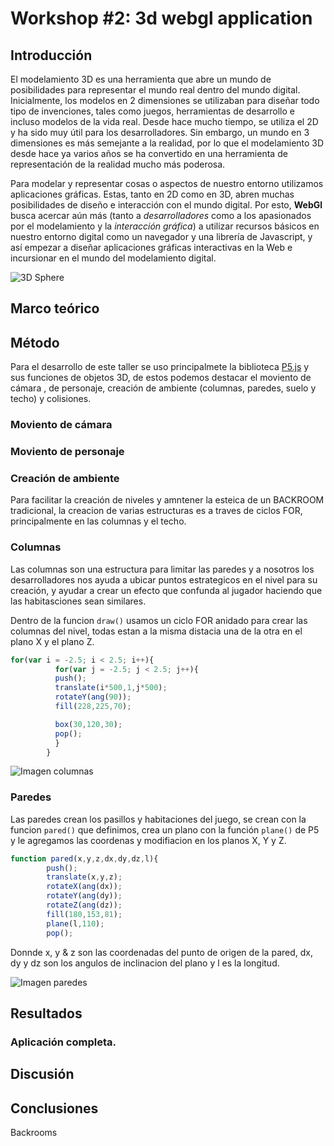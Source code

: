 # **Workshop #2: 3d webgl application**

## **Introducción**

El modelamiento 3D es una herramienta que abre un mundo de posibilidades para representar el mundo real dentro del mundo digital. Inicialmente, los modelos en 2 dimensiones se utilizaban para diseñar todo tipo de invenciones, tales como juegos, herramientas de desarrollo e incluso modelos de la vida real. Desde hace mucho tiempo, se utiliza el 2D y ha sido muy útil para los desarrolladores. Sin embargo, un mundo en 3 dimensiones es más semejante a la realidad, por lo que el modelamiento 3D desde hace ya varios años se ha convertido en una herramienta de representación de la realidad mucho más poderosa.

Para modelar y representar cosas o aspectos de nuestro entorno utilizamos aplicaciones gráficas. Estas, tanto en 2D como en 3D, abren muchas posibilidades de diseño e interacción con el mundo digital. Por esto, **WebGl** busca acercar aún más (tanto a *desarrolladores* como a los apasionados por el modelamiento y la *interacción gráfica*) a utilizar recursos básicos en nuestro entorno digital como un navegador y una librería de Javascript, y así empezar a diseñar aplicaciones gráficas interactivas en la Web e incursionar en el mundo del modelamiento digital.


![3D Sphere](https://i.imgur.com/SKVtRzn.gif)

## **Marco teórico**


## **Método**

Para el desarrollo de este taller se uso principalmete la biblioteca [P5.js](https://p5js.org/es/) y sus funciones de objetos 3D, de estos podemos destacar el moviento de cámara , de personaje, creación de ambiente (columnas, paredes, suelo y techo) y colisiones.

### **Moviento de cámara**




### **Moviento de personaje**




### **Creación de ambiente**

Para facilitar la creación de niveles y amntener la esteica de un BACKROOM tradicional, la creacion de varias estructuras es a traves de ciclos FOR, principalmente en las columnas y el techo.

### Columnas
Las columnas son una estructura para limitar las paredes y a nosotros los desarrolladores nos ayuda a ubicar puntos estrategicos en el nivel para su creación, y ayudar a crear un efecto que confunda al jugador haciendo que las habitasciones sean similares.

Dentro de la funcion `draw()` usamos un ciclo FOR anidado para crear las columnas del nivel, todas estan a la misma distacia una de la otra en el plano X y el plano Z.

```javascript
for(var i = -2.5; i < 2.5; i++){
          for(var j = -2.5; j < 2.5; j++){
          push();
          translate(i*500,1,j*500);
          rotateY(ang(90));
          fill(228,225,70);

          box(30,120,30);
          pop();
          }
        }
```
![Imagen columnas](https://imgur.com/a/0urxtRi)

### Paredes
Las paredes crean los pasillos y habitaciones del juego, se crean con la funcion `pared()` que definimos, crea un plano con la función `plane()` de P5 y le agregamos las coordenas y modifiacion en los planos X, Y y Z.

```javascript
function pared(x,y,z,dx,dy,dz,l){
        push();
        translate(x,y,z);
        rotateX(ang(dx));
        rotateY(ang(dy));
        rotateZ(ang(dz));
        fill(180,153,81);
        plane(l,110);
        pop();
```
Donnde x, y & z son las coordenadas del punto de origen de la pared, dx, dy y dz son los angulos de inclinacion del plano y l es la longitud.

![Imagen paredes](https://imgur.com/Q5VXvHQ)

## **Resultados**

### Aplicación completa.



## **Discusión**



## **Conclusiones**
Backrooms


